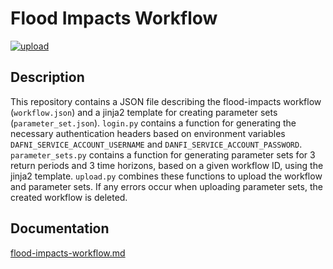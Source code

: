 # Flood Impacts Workflow

[![upload](https://github.com/OpenCLIM/flood-impacts-workflow/actions/workflows/upload.yml/badge.svg)](https://github.com/OpenCLIM/flood-impacts-workflow/actions/workflows/upload.yml)

## Description
This repository contains a JSON file describing the flood-impacts workflow (`workflow.json`) and a jinja2 template for 
creating parameter sets (`parameter_set.json`). `login.py` contains a function for generating the necessary 
authentication headers based on environment variables `DAFNI_SERVICE_ACCOUNT_USERNAME` and 
`DANFI_SERVICE_ACCOUNT_PASSWORD`. `parameter_sets.py` contains a function for generating parameter sets for 3 return 
periods and 3 time horizons, based on a given workflow ID, using the jinja2 template. `upload.py` combines these 
functions to upload the workflow and parameter sets. If any errors occur when uploading parameter sets, the created 
workflow is deleted.

## Documentation
[flood-impacts-workflow.md](/docs/flood-impacts-workflow.md)
